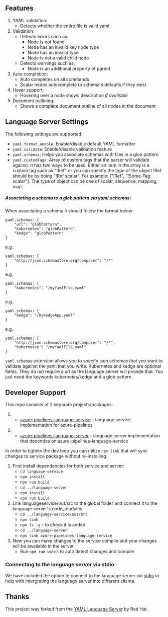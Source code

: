 ## Features

1. YAML validation:
    * Detects whether the entire file is valid yaml
2. Validation:
    * Detects errors such as:
        * Node is not found
        * Node has an invalid key node type
        * Node has an invalid type
        * Node is not a valid child node
    * Detects warnings such as:
        * Node is an additional property of parent
3. Auto completion:
    * Auto completes on all commands
    * Scalar nodes autocomplete to schema's defaults if they exist
4. Hover support:
    * Hovering over a node shows description *if available*
5. Document outlining:
    * Shows a complete document outline of all nodes in the document

## Language Server Settings

The following settings are supported:
* `yaml.format.enable`: Enable/disable default YAML formatter
* `yaml.validate`: Enable/disable validation feature
* `yaml.schemas`: Helps you associate schemas with files in a glob pattern
* `yaml.customTags`: Array of custom tags that the parser will validate against. It has two ways to be used. Either an item in the array is a custom tag such as "!Ref" or you can specify the type of the object !Ref should be by doing "!Ref scalar". For example: ["!Ref", "!Some-Tag scalar"]. The type of object can be one of scalar, sequence, mapping, map.

##### Associating a schema to a glob pattern via yaml.schemas:
When associating a schema it should follow the format below
```
yaml.schemas: {
    "url": "globPattern",
    "Kubernetes": "globPattern",
    "kedge": "globPattern"
}
```

e.g.
```
yaml.schemas: {
    "http://json.schemastore.org/composer": "/*"
}
```

e.g.

```
yaml.schemas: {
    "kubernetes": "/myYamlFile.yaml"
}
```
e.g.
```
yaml.schemas: {
    "kedge": "/myKedgeApp.yaml"
}
```

e.g.
```
yaml.schemas: {
    "http://json.schemastore.org/composer": "/*",
    "kubernetes": "/myYamlFile.yaml"
}
```

`yaml.schemas` extension allows you to specify json schemas that you want to validate against the yaml that you write. Kubernetes and kedge are optional fields. They do not require a url as the language server will provide that. You just need the keywords kubernetes/kedge and a glob pattern.

## Developer Support

This repo consists of 2 separate projects/packages:
1. * [azure-pipelines-language-service](https://github.com/Microsoft/azure-pipelines-language-server/tree/master/language-service) - language service implementation for azure-pipelines
2. * [azure-pipelines-language-server](https://github.com/Microsoft/azure-pipelines-language-server/tree/master/language-server) - language server implementation that dependes on azure-pipelines-language-service

In order to tighten the dev loop you can utilize `npm link` that will sync changes to service package without re-installing.

 1. First install dependencies for both service and server:
    * `cd language-service`
    * `npm install`
    * `npm run build`
    * `cd ../language-server`
    * `npm install`
    * `npm run build`
2. Link languageservice/out/src to the global folder and connect it to the language-server's node_modules
    * `cd ../language-service/out/src`
    * `npm link`
    * `npm ls -g` - to check it is added
    * `cd ../language-server`
    * `npm link azure-pipelines-language-service`
3. Now you can make changes to the service compile and your changes will be awailable in the server
    * Run `npm run watch` to auto detect changes and compile

### Connecting to the language server via stdio
We have included the option to connect to the language server via [stdio](https://github.com/redhat-developer/yaml-language-server/blob/681985b5a059c2cb55c8171235b07e1651b6c546/src/server.ts#L46-L51) to help with intergrating the language server into different clients.

## Thanks

This project was forked from the [YAML Language Server](https://github.com/redhat-developer/yaml-language-server) by Red Hat.
